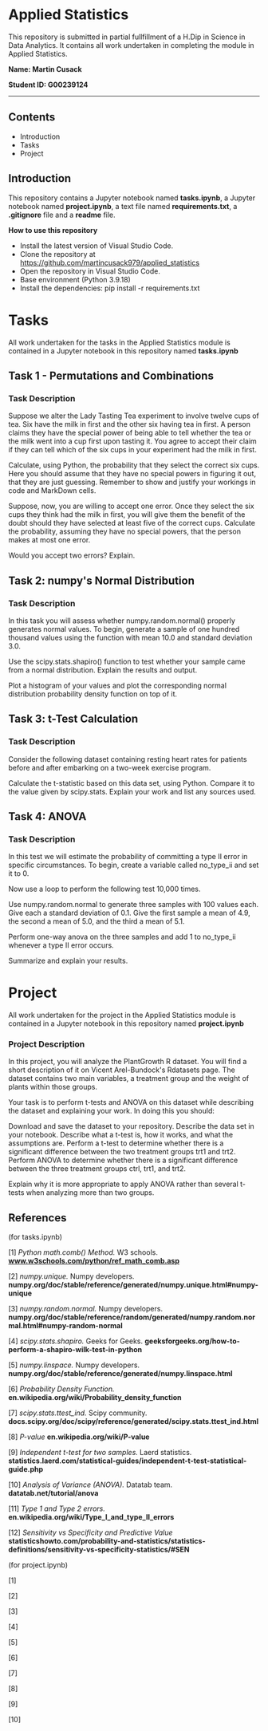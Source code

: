 # Applied Statistics

This repository is submitted in partial fullfillment of a H.Dip in Science in Data Analytics. It contains all work undertaken in completing the module in Applied Statistics.

**Name: Martin Cusack**

**Student ID: G00239124**
***

## Contents 
* Introduction
* Tasks
* Project

## Introduction

This repository contains a Jupyter notebook named **tasks.ipynb**, a Jupyter notebook named **project.ipynb**, a text file named **requirements.txt**, a **.gitignore** file and a **readme** file.

**How to use this repository**

* Install the latest version of Visual Studio Code.
* Clone the repository at https://github.com/martincusack979/applied_statistics
* Open the repository in Visual Studio Code.
* Base environment (Python 3.9.18)
* Install the dependencies: pip install -r requirements.txt


# Tasks

  All work undertaken for the tasks in the Applied Statistics module is contained in a Jupyter notebook in this repository named **tasks.ipynb**

## Task 1 - Permutations and Combinations

### Task Description ### 

Suppose we alter the Lady Tasting Tea experiment to involve twelve cups of tea. Six have the milk in first and the other six having tea in first. A person claims they have the special power of being able to tell whether the tea or the milk went into a cup first upon tasting it. You agree to accept their claim if they can tell which of the six cups in your experiment had the milk in first.

Calculate, using Python, the probability that they select the correct six cups. Here you should assume that they have no special powers in figuring it out, that they are just guessing. Remember to show and justify your workings in code and MarkDown cells.

Suppose, now, you are willing to accept one error. Once they select the six cups they think had the milk in first, you will give them the benefit of the doubt should they have selected at least five of the correct cups. Calculate the probability, assuming they have no special powers, that the person makes at most one error.

Would you accept two errors? Explain.

## Task 2: numpy's Normal Distribution

### Task Description ### 

In this task you will assess whether numpy.random.normal() properly generates normal values. To begin, generate a sample of one hundred thousand values using the function with mean 10.0 and standard deviation 3.0.

Use the scipy.stats.shapiro() function to test whether your sample came from a normal distribution. Explain the results and output.

Plot a histogram of your values and plot the corresponding normal distribution probability density function on top of it.

## Task 3: t-Test Calculation

### Task Description ### 

Consider the following dataset containing resting heart rates for patients before and after embarking on a two-week exercise program.

Calculate the t-statistic based on this data set, using Python. Compare it to the value given by scipy.stats. Explain your work and list any sources used.

## Task 4: ANOVA

### Task Description ### 

In this test we will estimate the probability of committing a type II error in specific circumstances. To begin, create a variable called no_type_ii and set it to 0.

Now use a loop to perform the following test 10,000 times.

Use numpy.random.normal to generate three samples with 100 values each. Give each a standard deviation of 0.1. Give the first sample a mean of 4.9, the second a mean of 5.0, and the third a mean of 5.1.

Perform one-way anova on the three samples and add 1 to no_type_ii whenever a type II error occurs.

Summarize and explain your results.

# Project

  All work undertaken for the project in the Applied Statistics module is contained in a Jupyter notebook in this repository named **project.ipynb**

  ### Project Description ###
  In this project, you will analyze the PlantGrowth R dataset. You will find a short description of it on Vicent Arel-Bundock's Rdatasets page. The dataset contains two main variables, a treatment group and the weight of plants within those groups.

  Your task is to perform t-tests and ANOVA on this dataset while describing the dataset and explaining your work. In doing this you should:

  Download and save the dataset to your repository.  Describe the data set in your notebook.  Describe what a t-test is, how it works, and what the assumptions are.  Perform a t-test to determine whether there is a significant difference between the two treatment groups trt1 and trt2.  Perform ANOVA to determine whether there is a significant difference between the three treatment groups ctrl, trt1, and trt2.

  Explain why it is more appropriate to apply ANOVA rather than several t-tests when analyzing more than two groups.

## References

(for tasks.ipynb)

[1]  *Python math.comb() Method.*  W3 schools. **www.w3schools.com/python/ref_math_comb.asp**

[2]  *numpy.unique.*  Numpy developers. **numpy.org/doc/stable/reference/generated/numpy.unique.html#numpy-unique**

[3] *numpy.random.normal.*  Numpy developers. **numpy.org/doc/stable/reference/random/generated/numpy.random.normal.html#numpy-random-normal**

[4] *scipy.stats.shapiro.*  Geeks for Geeks.  **geeksforgeeks.org/how-to-perform-a-shapiro-wilk-test-in-python**

[5] *numpy.linspace.*  Numpy developers. **numpy.org/doc/stable/reference/generated/numpy.linspace.html**

[6] *Probability Density Function.*  **en.wikipedia.org/wiki/Probability_density_function**

[7]  *scipy.stats.ttest_ind.*  Scipy community. **docs.scipy.org/doc/scipy/reference/generated/scipy.stats.ttest_ind.html**

[8] *P-value*  **en.wikipedia.org/wiki/P-value**

[9] *Independent t-test for two samples.*  Laerd statistics. **statistics.laerd.com/statistical-guides/independent-t-test-statistical-guide.php**

[10] *Analysis of Variance (ANOVA).* Datatab team.  **datatab.net/tutorial/anova**

[11] *Type 1 and Type 2 errors.*  **en.wikipedia.org/wiki/Type_I_and_type_II_errors**

[12] *Sensitivity vs Specificity and Predictive Value* **statisticshowto.com/probability-and-statistics/statistics-definitions/sensitivity-vs-specificity-statistics/#SEN**

(for project.ipynb)

[1] 

[2] 

[3] 

[4] 

[5] 

[6] 

[7] 

[8] 

[9] 

[10] 


